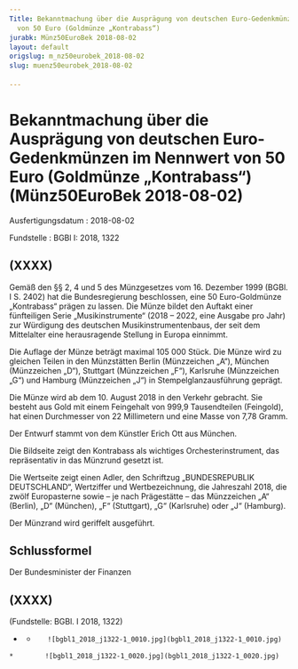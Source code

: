 ```yaml
---
Title: Bekanntmachung über die Ausprägung von deutschen Euro-Gedenkmünzen im Nennwert
  von 50 Euro (Goldmünze „Kontrabass“)
jurabk: Münz50EuroBek 2018-08-02
layout: default
origslug: m_nz50eurobek_2018-08-02
slug: muenz50eurobek_2018-08-02

---
```


# Bekanntmachung über die Ausprägung von deutschen Euro-Gedenkmünzen im Nennwert von 50 Euro (Goldmünze „Kontrabass“) (Münz50EuroBek 2018-08-02)

Ausfertigungsdatum
:   2018-08-02

Fundstelle
:   BGBl I: 2018, 1322


## (XXXX)

Gemäß den §§ 2, 4 und 5 des Münzgesetzes vom 16. Dezember 1999 (BGBl. I S. 2402) hat die Bundesregierung beschlossen, eine 50 Euro-Goldmünze „Kontrabass“ prägen zu lassen. Die Münze bildet den Auftakt einer fünfteiligen Serie „Musikinstrumente“ (2018 – 2022, eine Ausgabe pro Jahr) zur Würdigung des deutschen Musikinstrumentenbaus, der seit dem Mittelalter eine herausragende Stellung in Europa einnimmt.

Die Auflage der Münze beträgt maximal 105 000 Stück. Die Münze wird zu gleichen Teilen in den Münzstätten Berlin (Münzzeichen „A“), München (Münzzeichen „D“), Stuttgart (Münzzeichen „F“), Karlsruhe (Münzzeichen „G“) und Hamburg (Münzzeichen „J“) in Stempelglanzausführung geprägt.

Die Münze wird ab dem 10. August 2018 in den Verkehr gebracht. Sie besteht aus Gold mit einem Feingehalt von 999,9 Tausendteilen (Feingold), hat einen Durchmesser von 22 Millimetern und eine Masse von 7,78 Gramm.

Der Entwurf stammt von dem Künstler Erich Ott aus München.

Die Bildseite zeigt den Kontrabass als wichtiges Orchesterinstrument, das repräsentativ in das Münzrund gesetzt ist.

Die Wertseite zeigt einen Adler, den Schriftzug „BUNDESREPUBLIK DEUTSCHLAND“, Wertziffer und Wertbezeichnung, die Jahreszahl 2018, die zwölf Europasterne sowie – je nach Prägestätte – das Münzzeichen „A“ (Berlin), „D“ (München), „F“ (Stuttgart),
„G“ (Karlsruhe)              oder „J“ (Hamburg).

Der Münzrand wird geriffelt ausgeführt.


## Schlussformel

Der Bundesminister der Finanzen


## (XXXX)

(Fundstelle: BGBl. I 2018, 1322)


*    *        ![bgbl1_2018_j1322-1_0010.jpg](bgbl1_2018_j1322-1_0010.jpg)
    *        ![bgbl1_2018_j1322-1_0020.jpg](bgbl1_2018_j1322-1_0020.jpg)


